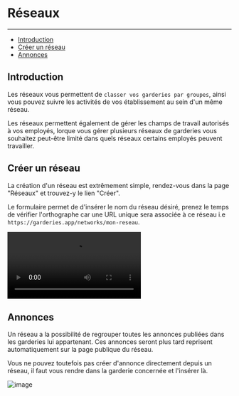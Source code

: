 # Réseaux

---

- [Introduction](#section-1)
- [Créer un réseau](#section-2)
- [Annonces](#section-3)

<a name="section-1"></a>
## Introduction

Les réseaux vous permettent de `classer vos garderies par groupes`, ainsi vous pouvez suivre les activités de vos établissement au sein d'un même réseau.

Les réseaux permettent également de gérer les champs de travail autorisés à vos employés, lorque vous gérer plusieurs réseaux de garderies vous souhaitez peut-être limité dans quels réseaux certains employés peuvent travailler.

<a name="section-2"></a>
## Créer un réseau

La création d'un réseau est extrêmement simple, rendez-vous dans la page "Réseaux" et trouvez-y le lien "Créer".

Le formulaire permet de d'insérer le nom du réseau désiré, prenez le temps de vérifier l'orthographe car une URL unique sera associée à ce réseau i.e `https://garderies.app/networks/mon-reseau`.

<div class="embed-responsive embed-responsive-16by9">
    <video autoplay="autoplay" loop class="embed-responsive-item">
        <source src="/img/docs/create-network.mp4" type="video/mp4">
    </video>
</div>

<a name="section-3"></a>
## Annonces

Un réseau a la possibilité de regrouper toutes les annonces publiées dans les garderies lui appartenant. Ces annonces seront plus tard reprisent automatiquement sur la page publique du réseau.

Vous ne pouvez toutefois pas créer d'annonce directement depuis un réseau, il faut vous rendre dans la garderie concernée et l'insérer là.

![image](/img/docs/schema-ads-network.png)